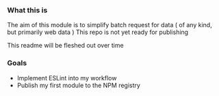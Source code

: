 ### What this is


The aim of this module is to simplify batch request for data ( of any kind, but primarily web data )
This repo is not yet ready for publishing

This readme will be fleshed out over time

### Goals

* Implement ESLint into my workflow
* Publish my first module to the NPM registry
